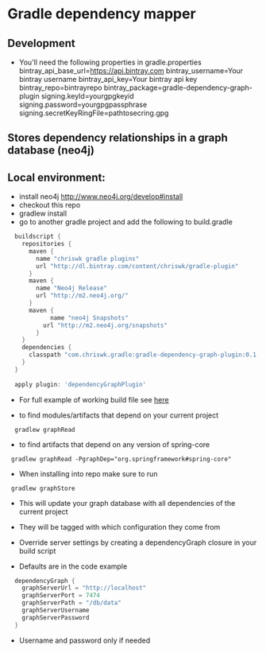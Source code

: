 Gradle dependency mapper
========================
Development
-----------
* You'll need the following properties in gradle.properties
bintray_api_base_url=https://api.bintray.com
bintray_username=Your bintray username
bintray_api_key=Your bintray api key
bintray_repo=bintrayrepo
bintray_package=gradle-dependency-graph-plugin
signing.keyId=yourgpgkeyid
signing.password=yourgpgpassphrase
signing.secretKeyRingFile=pathtosecring.gpg

Stores dependency relationships in a graph database (neo4j)
-----------------------------------------------------------

Local environment:
-----------------
* install neo4j http://www.neo4j.org/develop#install
* checkout this repo
* gradlew install
* go to another gradle project and add the following to build.gradle
``` groovy
  buildscript {
    repositories {
      maven {
        name "chriswk gradle plugins"
        url "http://dl.bintray.com/content/chriswk/gradle-plugin"
      }
      maven {
        name "Neo4j Release"
        url "http://m2.neo4j.org/"
      }
      maven {
  			name "neo4j Snapshots"
  		  url "http://m2.neo4j.org/snapshots"
  		}
    }
    dependencies {
      classpath "com.chriswk.gradle:gradle-dependency-graph-plugin:0.1.1"
    }
  }
  
  apply plugin: 'dependencyGraphPlugin'
```

* For full example of working build file see [here](build.gradle.MD)

* to find modules/artifacts that depend on your current project
```
  gradlew graphRead
```

* to find artifacts that depend on any version of spring-core
```
 gradlew graphRead -PgraphDep="org.springframework#spring-core"
```

* When installing into repo make sure to run
```
 gradlew graphStore
```

* This will update your graph database with all dependencies of the current project
* They will be tagged with which configuration they come from

* Override server settings by creating a dependencyGraph closure in your build script
* Defaults are in the code example
``` groovy
  dependencyGraph {
    graphServerUrl = "http://localhost"
    graphServerPort = 7474
    graphServerPath = "/db/data"
    graphServerUsername
    graphServerPassword
  }
```

* Username and password only if needed 